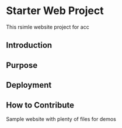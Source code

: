 # Starter Web Project

This rsimle website project for acc

## Introduction

## Purpose

## Deployment

## How to Contribute

Sample website with plenty of files for demos